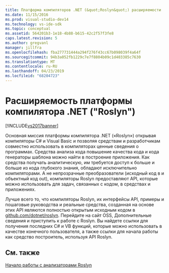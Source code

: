 ```yaml
---
title: Платформа компиляторов .NET (&quot;Roslyn&quot;) расширяемости | Документация Майкрософт
ms.date: 11/15/2016
ms.prod: visual-studio-dev14
ms.technology: vs-ide-sdk
ms.topic: conceptual
ms.assetid: 564201b3-1e18-4b88-b615-42c2f57f3fe8
caps.latest.revision: 5
ms.author: gregvanl
manager: jillfra
ms.openlocfilehash: fba277731444a294f276f43cc67b098039f4a64f
ms.sourcegitcommit: 94b3a052fb1229c7e7f8804b09c1d403385c7630
ms.translationtype: MT
ms.contentlocale: ru-RU
ms.lasthandoff: 04/23/2019
ms.locfileid: "68204723"
---
```

# <a name="net-compiler-platform-quotroslynquot-extensibility"></a>Расширяемость платформы компилятора .NET (&quot;Roslyn&quot;)
[!INCLUDE[vs2017banner](../includes/vs2017banner.md)]

Основная миссия платформы компилятора .NET («Roslyn») открывая компиляторы C# и Visual Basic и позволяя средствам и разработчикам совместно использовать в компиляторах ценные сведения о программах. Средства анализа кода повышение качества кода и кода генераторы шаблона можно найти в построение приложения. Как средства получать аналитическую, им требуется доступ к больше и больше из кода глубокого знания, обладают исключительно компиляторами. А не непрозрачные преобразователи (исходный код в и объектный код out), компиляторы Roslyn предоставляют API, которые можно использовать для задач, связанных с кодом, в средствах и приложениях.  
  
 Лучше всего то, что компиляторы Roslyn, их интерфейсы API, примеры и пошаговые руководства и реальные средства, созданная на основе этих API являются полностью открытым исходным кодом в [github.com/dotnet/roslyn](https://github.com/dotnet/Roslyn). Перейдите на сайт OSS, Дополнительные сведения и приступить к работе с Roslyn. Вы найдете ссылки для получения последних C# и VB функций, которые можно использовать в качестве конечного пользователя, а также ссылки для начала работы как средство построитель, используя API Roslyn.  
  
## <a name="see-also"></a>См. также  
 [Начало работы с анализаторами Roslyn](../extensibility/getting-started-with-roslyn-analyzers.md)
